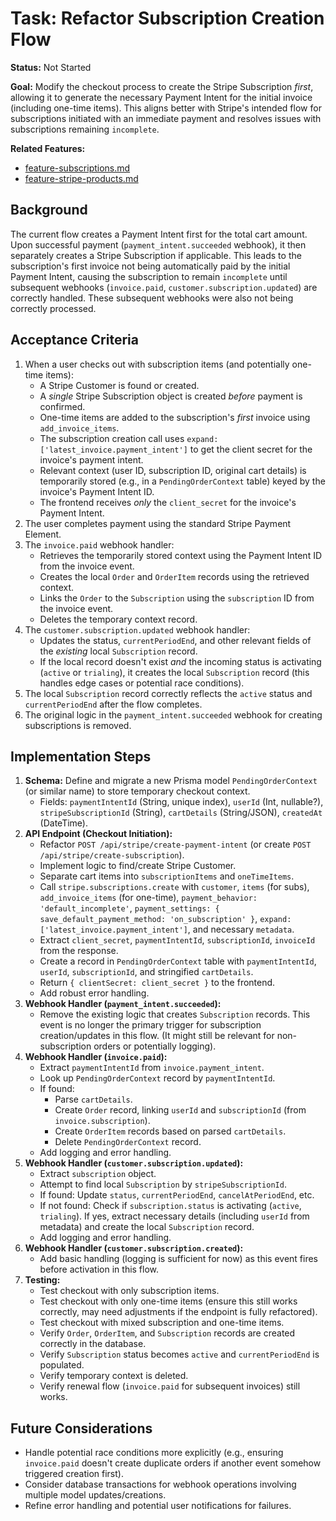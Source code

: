 # Task: Refactor Subscription Creation Flow

**Status:** Not Started

**Goal:** Modify the checkout process to create the Stripe Subscription *first*, allowing it to generate the necessary Payment Intent for the initial invoice (including one-time items). This aligns better with Stripe's intended flow for subscriptions initiated with an immediate payment and resolves issues with subscriptions remaining `incomplete`.

**Related Features:**
*   [feature-subscriptions.md](./feature-subscriptions.md)
*   [feature-stripe-products.md](./feature-stripe-products.md)

## Background

The current flow creates a Payment Intent first for the total cart amount. Upon successful payment (`payment_intent.succeeded` webhook), it then separately creates a Stripe Subscription if applicable. This leads to the subscription's first invoice not being automatically paid by the initial Payment Intent, causing the subscription to remain `incomplete` until subsequent webhooks (`invoice.paid`, `customer.subscription.updated`) are correctly handled. These subsequent webhooks were also not being correctly processed.

## Acceptance Criteria

1.  When a user checks out with subscription items (and potentially one-time items):
    *   A Stripe Customer is found or created.
    *   A *single* Stripe Subscription object is created *before* payment is confirmed.
    *   One-time items are added to the subscription's *first* invoice using `add_invoice_items`.
    *   The subscription creation call uses `expand: ['latest_invoice.payment_intent']` to get the client secret for the invoice's payment intent.
    *   Relevant context (user ID, subscription ID, original cart details) is temporarily stored (e.g., in a `PendingOrderContext` table) keyed by the invoice's Payment Intent ID.
    *   The frontend receives *only* the `client_secret` for the invoice's Payment Intent.
2.  The user completes payment using the standard Stripe Payment Element.
3.  The `invoice.paid` webhook handler:
    *   Retrieves the temporarily stored context using the Payment Intent ID from the invoice event.
    *   Creates the local `Order` and `OrderItem` records using the retrieved context.
    *   Links the `Order` to the `Subscription` using the `subscription` ID from the invoice event.
    *   Deletes the temporary context record.
4.  The `customer.subscription.updated` webhook handler:
    *   Updates the status, `currentPeriodEnd`, and other relevant fields of the *existing* local `Subscription` record.
    *   If the local record doesn't exist *and* the incoming status is activating (`active` or `trialing`), it creates the local `Subscription` record (this handles edge cases or potential race conditions).
5.  The local `Subscription` record correctly reflects the `active` status and `currentPeriodEnd` after the flow completes.
6.  The original logic in the `payment_intent.succeeded` webhook for creating subscriptions is removed.

## Implementation Steps

1.  **Schema:** Define and migrate a new Prisma model `PendingOrderContext` (or similar name) to store temporary checkout context.
    *   Fields: `paymentIntentId` (String, unique index), `userId` (Int, nullable?), `stripeSubscriptionId` (String), `cartDetails` (String/JSON), `createdAt` (DateTime).
2.  **API Endpoint (Checkout Initiation):**
    *   Refactor `POST /api/stripe/create-payment-intent` (or create `POST /api/stripe/create-subscription`).
    *   Implement logic to find/create Stripe Customer.
    *   Separate cart items into `subscriptionItems` and `oneTimeItems`.
    *   Call `stripe.subscriptions.create` with `customer`, `items` (for subs), `add_invoice_items` (for one-time), `payment_behavior: 'default_incomplete'`, `payment_settings: { save_default_payment_method: 'on_subscription' }`, `expand: ['latest_invoice.payment_intent']`, and necessary `metadata`.
    *   Extract `client_secret`, `paymentIntentId`, `subscriptionId`, `invoiceId` from the response.
    *   Create a record in `PendingOrderContext` table with `paymentIntentId`, `userId`, `subscriptionId`, and stringified `cartDetails`.
    *   Return `{ clientSecret: client_secret }` to the frontend.
    *   Add robust error handling.
3.  **Webhook Handler (`payment_intent.succeeded`):**
    *   Remove the existing logic that creates `Subscription` records. This event is no longer the primary trigger for subscription creation/updates in this flow. (It might still be relevant for non-subscription orders or potentially logging).
4.  **Webhook Handler (`invoice.paid`):**
    *   Extract `paymentIntentId` from `invoice.payment_intent`.
    *   Look up `PendingOrderContext` record by `paymentIntentId`.
    *   If found:
        *   Parse `cartDetails`.
        *   Create `Order` record, linking `userId` and `subscriptionId` (from `invoice.subscription`).
        *   Create `OrderItem` records based on parsed `cartDetails`.
        *   Delete `PendingOrderContext` record.
    *   Add logging and error handling.
5.  **Webhook Handler (`customer.subscription.updated`):**
    *   Extract `subscription` object.
    *   Attempt to find local `Subscription` by `stripeSubscriptionId`.
    *   If found: Update `status`, `currentPeriodEnd`, `cancelAtPeriodEnd`, etc.
    *   If not found: Check if `subscription.status` is activating (`active`, `trialing`). If yes, extract necessary details (including `userId` from metadata) and create the local `Subscription` record.
    *   Add logging and error handling.
6.  **Webhook Handler (`customer.subscription.created`):**
    *   Add basic handling (logging is sufficient for now) as this event fires before activation in this flow.
7.  **Testing:**
    *   Test checkout with only subscription items.
    *   Test checkout with only one-time items (ensure this still works correctly, may need adjustments if the endpoint is fully refactored).
    *   Test checkout with mixed subscription and one-time items.
    *   Verify `Order`, `OrderItem`, and `Subscription` records are created correctly in the database.
    *   Verify `Subscription` status becomes `active` and `currentPeriodEnd` is populated.
    *   Verify temporary context is deleted.
    *   Verify renewal flow (`invoice.paid` for subsequent invoices) still works.

## Future Considerations

*   Handle potential race conditions more explicitly (e.g., ensuring `invoice.paid` doesn't create duplicate orders if another event somehow triggered creation first).
*   Consider database transactions for webhook operations involving multiple model updates/creations.
*   Refine error handling and potential user notifications for failures. 